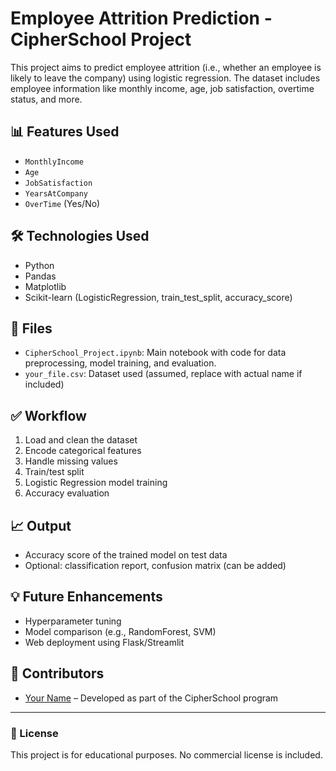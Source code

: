 # Employee Attrition Prediction - CipherSchool Project

This project aims to predict employee attrition (i.e., whether an employee is likely to leave the company) using logistic regression. The dataset includes employee information like monthly income, age, job satisfaction, overtime status, and more.

## 📊 Features Used
- `MonthlyIncome`
- `Age`
- `JobSatisfaction`
- `YearsAtCompany`
- `OverTime` (Yes/No)

## 🛠️ Technologies Used
- Python
- Pandas
- Matplotlib
- Scikit-learn (LogisticRegression, train_test_split, accuracy_score)

## 📁 Files
- `CipherSchool_Project.ipynb`: Main notebook with code for data preprocessing, model training, and evaluation.
- `your_file.csv`: Dataset used (assumed, replace with actual name if included)

## ✅ Workflow
1. Load and clean the dataset
2. Encode categorical features
3. Handle missing values
4. Train/test split
5. Logistic Regression model training
6. Accuracy evaluation

## 📈 Output
- Accuracy score of the trained model on test data
- Optional: classification report, confusion matrix (can be added)

## 💡 Future Enhancements
- Hyperparameter tuning
- Model comparison (e.g., RandomForest, SVM)
- Web deployment using Flask/Streamlit

## 🤝 Contributors
- [Your Name](#) – Developed as part of the CipherSchool program

---

### 📝 License
This project is for educational purposes. No commercial license is included.
